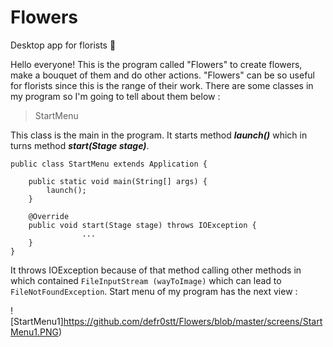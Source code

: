 # Flowers
Desktop app for florists 🌸

Hello everyone! This is the program called "Flowers" to create flowers, make a bouquet of them and do other actions.
"Flowers" can be so useful for florists since this is the range of their work. There are some classes in my program 
so I'm going to tell about them below :

> StartMenu

This class is the main in the program. It starts method **_launch()_** which in turns method **_start(Stage stage)_**.
```
public class StartMenu extends Application {

    public static void main(String[] args) {
        launch();
    }
    
    @Override
    public void start(Stage stage) throws IOException {
                ...
    }
}
```
It throws IOException because of that method calling other methods in which contained ```FileInputStream (wayToImage)```
which can lead to ```FileNotFoundException```. Start menu of my program has the next view : 

![StartMenu1]https://github.com/defr0stt/Flowers/blob/master/screens/StartMenu1.PNG)
